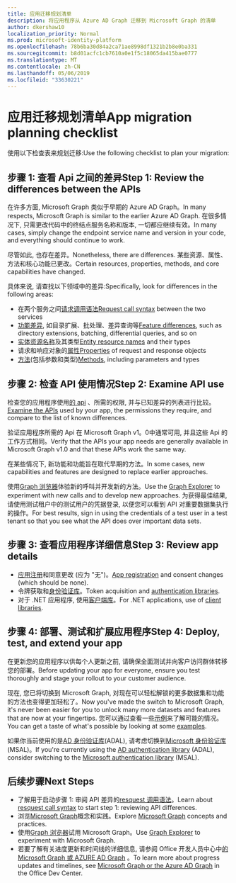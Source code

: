 ```yaml
---
title: 应用迁移规划清单
description: 将应用程序从 Azure AD Graph 迁移到 Microsoft Graph 的清单
author: dkershaw10
localization_priority: Normal
ms.prod: microsoft-identity-platform
ms.openlocfilehash: 78b6ba30d84a2ca71ae8998df1321b2b8e0ba331
ms.sourcegitcommit: b8d01acfc1cb7610a0e1f5c18065da415bae0777
ms.translationtype: MT
ms.contentlocale: zh-CN
ms.lasthandoff: 05/06/2019
ms.locfileid: "33630221"
---
```

# <a name="app-migration-planning-checklist"></a><span data-ttu-id="7cb9c-103">应用迁移规划清单</span><span class="sxs-lookup"><span data-stu-id="7cb9c-103">App migration planning checklist</span></span>

<span data-ttu-id="7cb9c-104">使用以下检查表来规划迁移:</span><span class="sxs-lookup"><span data-stu-id="7cb9c-104">Use the following checklist to plan your migration:</span></span>

## <a name="step-1-review-the-differences-between-the-apis"></a><span data-ttu-id="7cb9c-105">步骤 1: 查看 Api 之间的差异</span><span class="sxs-lookup"><span data-stu-id="7cb9c-105">Step 1: Review the differences between the APIs</span></span>

<span data-ttu-id="7cb9c-106">在许多方面, Microsoft Graph 类似于早期的 Azure AD Graph。</span><span class="sxs-lookup"><span data-stu-id="7cb9c-106">In many respects, Microsoft Graph is similar to the earlier Azure AD Graph.</span></span> <span data-ttu-id="7cb9c-107">在很多情况下, 只需更改代码中的终结点服务名称和版本, 一切都应继续有效。</span><span class="sxs-lookup"><span data-stu-id="7cb9c-107">In many cases, simply change the endpoint service name and version in your code, and everything should continue to work.</span></span>

<span data-ttu-id="7cb9c-108">尽管如此, 也存在差异。</span><span class="sxs-lookup"><span data-stu-id="7cb9c-108">Nonetheless, there are differences.</span></span> <span data-ttu-id="7cb9c-109">某些资源、属性、方法和核心功能已更改。</span><span class="sxs-lookup"><span data-stu-id="7cb9c-109">Certain resources, properties, methods, and core capabilities have changed.</span></span>

<span data-ttu-id="7cb9c-110">具体来说, 请查找以下领域中的差异:</span><span class="sxs-lookup"><span data-stu-id="7cb9c-110">Specifically, look for differences in the following areas:</span></span>

- <span data-ttu-id="7cb9c-111">在两个服务之间[请求调用语法](migrate-azure-ad-graph-request-differences.md)</span><span class="sxs-lookup"><span data-stu-id="7cb9c-111">[Request call syntax](migrate-azure-ad-graph-request-differences.md) between the two services</span></span>
- <span data-ttu-id="7cb9c-112">[功能差异](migrate-azure-ad-graph-feature-differences.md), 如目录扩展、批处理、差异查询等</span><span class="sxs-lookup"><span data-stu-id="7cb9c-112">[Feature differences](migrate-azure-ad-graph-feature-differences.md), such as directory extensions, batching, differential queries, and so on</span></span>
- <span data-ttu-id="7cb9c-113">[实体资源名称](migrate-azure-ad-graph-resource-differences.md)及其类型</span><span class="sxs-lookup"><span data-stu-id="7cb9c-113">[Entity resource names](migrate-azure-ad-graph-resource-differences.md) and their types</span></span>
- <span data-ttu-id="7cb9c-114">请求和响应对象的[属性](migrate-azure-ad-graph-property-differences.md)</span><span class="sxs-lookup"><span data-stu-id="7cb9c-114">[Properties](migrate-azure-ad-graph-property-differences.md) of request and response objects</span></span>
- <span data-ttu-id="7cb9c-115">[方法](migrate-azure-ad-graph-method-differences.md)(包括参数和类型)</span><span class="sxs-lookup"><span data-stu-id="7cb9c-115">[Methods](migrate-azure-ad-graph-method-differences.md), including parameters and types</span></span>

## <a name="step-2-examine-api-use"></a><span data-ttu-id="7cb9c-116">步骤 2: 检查 API 使用情况</span><span class="sxs-lookup"><span data-stu-id="7cb9c-116">Step 2: Examine API use</span></span>

<span data-ttu-id="7cb9c-117">检查您的应用程序使用[的 api](migrate-azure-ad-graph-audit-api-use.md) 、所需的权限, 并与已知差异的列表进行比较。</span><span class="sxs-lookup"><span data-stu-id="7cb9c-117">[Examine the APIs](migrate-azure-ad-graph-audit-api-use.md) used by your app, the permissions they require, and compare to the list of known differences.</span></span>  

<span data-ttu-id="7cb9c-118">验证应用程序所需的 Api 在 Microsoft Graph v1。0中通常可用, 并且这些 Api 的工作方式相同。</span><span class="sxs-lookup"><span data-stu-id="7cb9c-118">Verify that the APIs your app needs are generally available in Microsoft Graph v1.0 and that these APIs work the same way.</span></span>

<span data-ttu-id="7cb9c-119">在某些情况下, 新功能和功能旨在取代早期的方法。</span><span class="sxs-lookup"><span data-stu-id="7cb9c-119">In some cases, new capabilities and features are designed to replace earlier approaches.</span></span>

<span data-ttu-id="7cb9c-120">使用[Graph 浏览器](https://aka.ms/ge)体验新的呼叫并开发新的方法。</span><span class="sxs-lookup"><span data-stu-id="7cb9c-120">Use the [Graph Explorer](https://aka.ms/ge) to experiment with new calls and to develop new approaches.</span></span> <span data-ttu-id="7cb9c-121">为获得最佳结果, 请使用测试租户中的测试用户的凭据登录, 以便您可以看到 API 对重要数据集执行的操作。</span><span class="sxs-lookup"><span data-stu-id="7cb9c-121">For best results, sign in using the credentials of a test user in a test tenant so that you see what the API does over important data sets.</span></span>

## <a name="step-3-review-app-details"></a><span data-ttu-id="7cb9c-122">步骤 3: 查看应用程序详细信息</span><span class="sxs-lookup"><span data-stu-id="7cb9c-122">Step 3: Review app details</span></span>

  - <span data-ttu-id="7cb9c-123">[应用注册](migrate-azure-ad-graph-app-registration.md)和同意更改 (应为 "无")。</span><span class="sxs-lookup"><span data-stu-id="7cb9c-123">[App registration](migrate-azure-ad-graph-app-registration.md) and consent changes (which should be none).</span></span>
  - <span data-ttu-id="7cb9c-124">令牌获取和[身份验证库](migrate-azure-ad-graph-authentication-library.md)。</span><span class="sxs-lookup"><span data-stu-id="7cb9c-124">Token acquisition and [authentication libraries](migrate-azure-ad-graph-authentication-library.md).</span></span>
  - <span data-ttu-id="7cb9c-125">对于 .NET 应用程序, 使用[客户端库](migrate-azure-ad-graph-client-libraries.md)。</span><span class="sxs-lookup"><span data-stu-id="7cb9c-125">For .NET applications, use of [client libraries](migrate-azure-ad-graph-client-libraries.md).</span></span>

## <a name="step-4-deploy-test-and-extend-your-app"></a><span data-ttu-id="7cb9c-126">步骤 4: 部署、测试和扩展应用程序</span><span class="sxs-lookup"><span data-stu-id="7cb9c-126">Step 4: Deploy, test, and extend your app</span></span>

<span data-ttu-id="7cb9c-127">在更新您的应用程序以供每个人更新之前, 请确保全面测试并向客户访问群体转移您的部署。</span><span class="sxs-lookup"><span data-stu-id="7cb9c-127">Before updating your app for everyone, ensure you test thoroughly and stage your rollout to your customer audience.</span></span>

<span data-ttu-id="7cb9c-128">现在, 您已将切换到 Microsoft Graph, 对现在可以轻松解锁的更多数据集和功能的方法也变得更加轻松了。</span><span class="sxs-lookup"><span data-stu-id="7cb9c-128">Now you've made the switch to Microsoft Graph, it's never been easier for you to unlock many more datasets and features that are now at your fingertips.</span></span> <span data-ttu-id="7cb9c-129">您可以通过查看一些[示例](/graph/examples)来了解可能的情况。</span><span class="sxs-lookup"><span data-stu-id="7cb9c-129">You can get a taste of what's possible by looking at some [examples](/graph/examples).</span></span>

<span data-ttu-id="7cb9c-130">如果你当前使用的是[AD 身份验证库](https://docs.microsoft.com/azure/active-directory/develop/active-directory-authentication-libraries)(ADAL), 请考虑切换到[Microsoft 身份验证库](https://docs.microsoft.com/azure/active-directory/develop/reference-v2-libraries)(MSAL)。</span><span class="sxs-lookup"><span data-stu-id="7cb9c-130">If you're currently using the [AD authentication library](https://docs.microsoft.com/azure/active-directory/develop/active-directory-authentication-libraries) (ADAL), consider switching to the [Microsoft authentication library](https://docs.microsoft.com/azure/active-directory/develop/reference-v2-libraries) (MSAL).</span></span>

## <a name="next-steps"></a><span data-ttu-id="7cb9c-131">后续步骤</span><span class="sxs-lookup"><span data-stu-id="7cb9c-131">Next Steps</span></span>

- <span data-ttu-id="7cb9c-132">了解用于启动步骤 1: 审阅 API 差异的[resquest 调用语法](migrate-azure-ad-graph-request-differences.md)。</span><span class="sxs-lookup"><span data-stu-id="7cb9c-132">Learn about [resquest call syntax](migrate-azure-ad-graph-request-differences.md) to start step 1: reviewing API differences.</span></span>
- <span data-ttu-id="7cb9c-133">浏览[Microsoft Graph](/graph/overview)概念和实践。</span><span class="sxs-lookup"><span data-stu-id="7cb9c-133">Explore [Microsoft Graph](/graph/overview) concepts and practices.</span></span>
- <span data-ttu-id="7cb9c-134">使用[Graph 浏览器](https://aka.ms/ge)试用 Microsoft Graph。</span><span class="sxs-lookup"><span data-stu-id="7cb9c-134">Use [Graph Explorer](https://aka.ms/ge) to experiment with Microsoft Graph.</span></span>
- <span data-ttu-id="7cb9c-135">若要了解有关进度更新和时间线的详细信息, 请参阅 Office 开发人员中心中[的 Microsoft Graph 或 AZURE AD Graph](https://dev.office.com/blogs/microsoft-graph-or-azure-ad-graph) 。</span><span class="sxs-lookup"><span data-stu-id="7cb9c-135">To learn more about progress updates and timelines, see [Microsoft Graph or the Azure AD Graph](https://dev.office.com/blogs/microsoft-graph-or-azure-ad-graph) in the Office Dev Center.</span></span>

